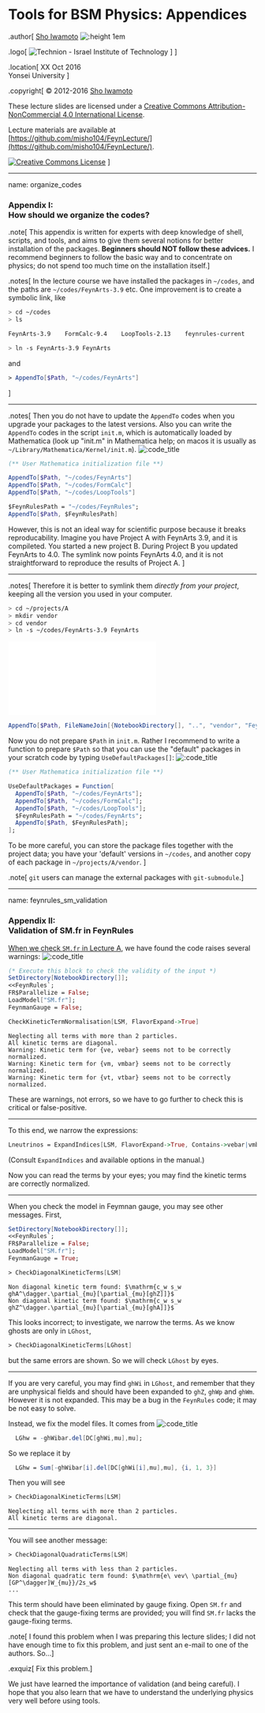 # Tools for BSM Physics: Appendices

.author[
  [Sho Iwamoto](http://www.misho-web.com)
  ![:height 1em](assets/ShoIwamoto_ja.png)

  .logo[
    ![Technion - Israel Institute of Technology](assets/Technion_he.png)
  ]
]


.location[
  XX Oct 2016 <br>
  Yonsei University
]

.copyright[
  &copy; 2012-2016 <a href="http://www.misho-web.com">Sho Iwamoto</a>

  These lecture slides are licensed under a <a rel="license" href="http://creativecommons.org/licenses/by-nc/4.0/">Creative Commons Attribution-NonCommercial 4.0 International License</a>.

  Lecture materials are available at [https://github.com/misho104/FeynLecture/](https://github.com/misho104/FeynLecture/).

  <a rel="license" href="http://creativecommons.org/licenses/by-nc/4.0/"><img alt="Creative Commons License" style="border-width:0" src="assets/cc_by_nc.png" /></a>
]

---
name: organize_codes

### Appendix I:<br> How should we organize the codes?

.note[
    This appendix is written for experts with deep knowledge of shell, scripts, and tools, and aims to give them several notions for better installation of the packages.
    **Beginners should NOT follow these advices.**
    I recommend beginners to follow the basic way and to concentrate on physics; do not spend too much time on the installation itself.]

.notes[
In the lecture course we have installed the packages in `~/codes`, and the paths are `~/codes/FeynArts-3.9` etc.
One improvement is to create a symbolic link, like
```sh
> cd ~/codes
> ls

FeynArts-3.9    FormCalc-9.4    LoopTools-2.13    feynrules-current

> ln -s FeynArts-3.9 FeynArts
```
  and
```mathematica
> AppendTo[$Path, "~/codes/FeynArts"]
```
]

---
.notes[
Then you do not have to update the `AppendTo` codes when you upgrade your packages to the latest versions.
Also you can write the `AppendTo` codes in the script `init.m`, which is automatically loaded by Mathematica (look up "init.m" in Mathematica help; on macos it is usually as `~/Library/Mathematica/Kernel/init.m`).
![:code_title](init.m)
```mathematica
(** User Mathematica initialization file **)

AppendTo[$Path, "~/codes/FeynArts"]
AppendTo[$Path, "~/codes/FormCalc"]
AppendTo[$Path, "~/codes/LoopTools"]

$FeynRulesPath = "~/codes/FeynRules";
AppendTo[$Path, $FeynRulesPath]
```

However, this is not an ideal way for scientific purpose because it breaks reproducability.
Imagine you have Project A with FeynArts 3.9, and it is compileted.
You started a new project B.
During Project B you updated FeynArts to 4.0.
The symlink now points FeynArts 4.0, and it is not straightforward to reproduce the results of Project A.
]

---
.notes[
Therefore it is better to symlink them *directly from your project*, keeping all the version you used in your computer.
```sh
> cd ~/projects/A
> mkdir vendor
> cd vendor
> ln -s ~/codes/FeynArts-3.9 FeynArts
```
![:code_title](~/projects/A/notes/crosssection.nb)
```mathematica
AppendTo[$Path, FileNameJoin[{NotebookDirectory[], "..", "vendor", "FeynArts"}]]
```

Now you do not prepare `$Path` in `init.m`.
Rather I recommend to write a function to prepare `$Path` so that you can use the "default" packages in your scratch code by typing `UseDefaultPackages[]`:
![:code_title](init.m)
```mathematica
(** User Mathematica initialization file **)

UseDefaultPackages = Function[
  AppendTo[$Path, "~/codes/FeynArts"];
  AppendTo[$Path, "~/codes/FormCalc"];
  AppendTo[$Path, "~/codes/LoopTools"];
  $FeynRulesPath = "~/codes/FeynArts";
  AppendTo[$Path, $FeynRulesPath];
];
```

To be more careful, you can store the package files together with the project data; you have your 'default' versions in `~/codes`, and another copy of each package in `~/projects/A/vendor`.
]

.note[
  `git` users can manage the external packages with `git-submodule`.]

---
name: feynrules_sm_validation

### Appendix II:<br> Validation of SM.fr in FeynRules

[When we check `SM.fr` in Lecture A](Lecture_A.html#feynrules_sm_validation), we have found the code raises several warnings:
![:code_title](models/SM/SM.wl)
```mathematica
(* Execute this block to check the validity of the input *)
SetDirectory[NotebookDirectory[]];
<<FeynRules`;
FR$Parallelize = False;
LoadModel["SM.fr"];
FeynmanGauge = False;

CheckKineticTermNormalisation[LSM, FlavorExpand->True]
```
```output
Neglecting all terms with more than 2 particles.
All kinetic terms are diagonal.
Warning: Kinetic term for {ve, vebar} seems not to be correctly normalized.
Warning: Kinetic term for {vm, vmbar} seems not to be correctly normalized.
Warning: Kinetic term for {vt, vtbar} seems not to be correctly normalized.
```
These are warnings, not errors, so we have to go further to check this is critical or false-positive.

---
To this end, we narrow the expressions:
```mathematica
Lneutrinos = ExpandIndices[LSM, FlavorExpand->True, Contains->vebar|vmbar|vtbar]
```
(Consult `ExpandIndices` and available options in the manual.)

Now you can read the terms by your eyes; you may find the kinetic terms are correctly normalized.

---
When you check the model in Feymnan gauge, you may see other messages.
First,
```mathematica
SetDirectory[NotebookDirectory[]];
<<FeynRules`;
FR$Parallelize = False;
LoadModel["SM.fr"];
FeynmanGauge = True;
```
```mathematica
> CheckDiagonalKineticTerms[LSM]
```
```output
Non diagonal kinetic term found: $\mathrm{c_w s_w ghA^\dagger.\partial_{mu}[\partial_{mu}[ghZ]]}$
Non diagonal kinetic term found: $\mathrm{c_w s_w ghZ^\dagger.\partial_{mu}[\partial_{mu}[ghA]]}$
```
This looks incorrect; to investigate, we narrow the terms.
As we know ghosts are only in `LGhost`,
```mathematica
> CheckDiagonalKineticTerms[LGhost]
```
but the same errors are shown.
So we will check `LGhost` by eyes.

---
If you are very careful, you may find `ghWi` in `LGhost`, and remember that they are unphysical fields and should have been expanded to `ghZ`, `ghWp` and `ghWm`.
However it is not expanded.
This may be a bug in the `FeynRules` code; it may be not easy to solve.

Instead, we fix the model files.
It comes from
![:code_title](models/SM/SM.fr)
```mathematica
  LGhw = -ghWibar.del[DC[ghWi,mu],mu];
```
So we replace it by
```mathematica
  LGhw = Sum[-ghWibar[i].del[DC[ghWi[i],mu],mu], {i, 1, 3}]
```
Then you will see
```mathematica
> CheckDiagonalKineticTerms[LSM]
```
```output
Neglecting all terms with more than 2 particles.
All kinetic terms are diagonal.
```

---
You will see another message:
```mathematica
> CheckDiagonalQuadraticTerms[LSM]
```
```output
Neglecting all terms with less than 2 particles.
Non diagonal quadratic term found: $\mathrm{e\ vev\ \partial_{mu}[GP^\dagger]W_{mu}}/2s_w$
...
```
This term should have been eliminated by gauge fixing.
Open `SM.fr` and check that the gauge-fixing terms are provided; you will find `SM.fr` lacks the gauge-fixing terms.

.note[
  I found this problem when I was preparing this lecture slides; I did not have enough time to fix this problem, and just sent an e-mail to one of the authors.
  So...]

.exquiz[
  Fix this problem.]

We just have learned the importance of validation (and being careful).
I hope that you also learn that we have to understand the underlying physics very well before using tools.

